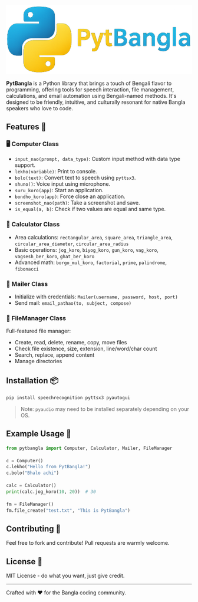 

![Alt Text](images/logo.png)

**PytBangla** is a Python library that brings a touch of Bengali flavor to programming, offering tools for speech interaction, file management, calculations, and email automation using Bengali-named methods. It's designed to be friendly, intuitive, and culturally resonant for native Bangla speakers who love to code.

## Features 📌

### 🖥️ Computer Class
- `input_nao(prompt, data_type)`: Custom input method with data type support.
- `lekho(variable)`: Print to console.
- `bolo(text)`: Convert text to speech using `pyttsx3`.
- `shuno()`: Voice input using microphone.
- `suru_koro(app)`: Start an application.
- `bondho_koro(app)`: Force close an application.
- `screenshot_nao(path)`: Take a screenshot and save.
- `is_equal(a, b)`: Check if two values are equal and same type.

### 🧮 Calculator Class
- Area calculations: `rectangular_area`, `square_area`, `triangle_area`, `circular_area_diameter`, `circular_area_radius`
- Basic operations: `jog_koro`, `biyog_koro`, `gun_koro`, `vag_koro`, `vagsesh_ber_koro`, `ghat_ber_koro`
- Advanced math: `borgo_mul_koro`, `factorial`, `prime`, `palindrome`, `fibonacci`

### 📧 Mailer Class
- Initialize with credentials: `Mailer(username, password, host, port)`
- Send mail: `email_pathao(to, subject, compose)`

### 📂 FileManager Class
Full-featured file manager:
- Create, read, delete, rename, copy, move files
- Check file existence, size, extension, line/word/char count
- Search, replace, append content
- Manage directories

## Installation 📦

```bash
pip install speechrecognition pyttsx3 pyautogui
```

> Note: `pyaudio` may need to be installed separately depending on your OS.

## Example Usage 🚀

```python
from pytbangla import Computer, Calculator, Mailer, FileManager

c = Computer()
c.lekho("Hello from PytBangla!")
c.bolo("Bhalo achi")

calc = Calculator()
print(calc.jog_koro(10, 20))  # 30

fm = FileManager()
fm.file_create("test.txt", "This is PytBangla")
```

## Contributing 🤝

Feel free to fork and contribute! Pull requests are warmly welcome.

## License 📝

MIT License - do what you want, just give credit.

---
Crafted with ❤️ for the Bangla coding community.
